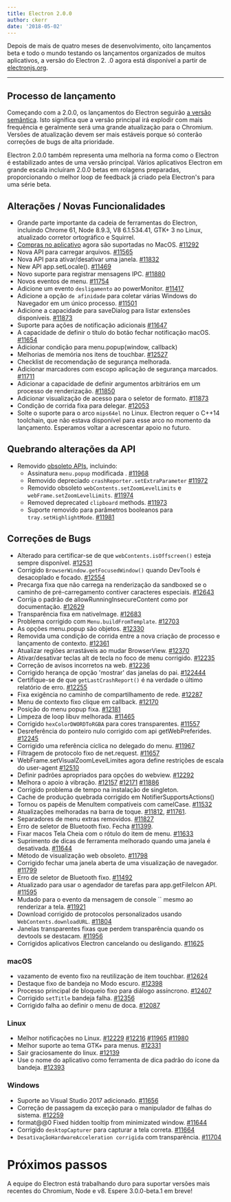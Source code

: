 ```yaml
---
title: Electron 2.0.0
author: ckerr
date: '2018-05-02'
---
```


Depois de mais de quatro meses de desenvolvimento, oito lançamentos beta e todo o mundo testando os lançamentos organizados de muitos aplicativos, a versão do Electron 2. .0 agora está disponível a partir de [electronjs.org](https://electronjs.org/).

---

## Processo de lançamento

Começando com a 2.0.0, os lançamentos do Electron seguirão [a versão semântica](https://electronjs.org/blog/electron-2-semantic-boogaloo). Isto significa que a versão principal irá explodir com mais frequência e geralmente será uma grande atualização para o Chromium. Versões de atualização devem ser mais estáveis porque só conterão correções de bugs de alta prioridade.

Electron 2.0.0 também representa uma melhoria na forma como o Electron é estabilizado antes de uma versão principal. Vários aplicativos Electron em grande escala incluíram 2.0.0 betas em rolagens preparadas, proporcionando o melhor loop de feedback já criado pela Electron's para uma série beta.

## Alterações / Novas Funcionalidades

 * Grande parte importante da cadeia de ferramentas do Electron, incluindo Chrome 61, Node 8.9.3, V8 6.1.534.41, GTK+ 3 no Linux, atualizado corretor ortográfico e Squirrel.
 * [Compras no aplicativo](https://electronjs.org/blog/in-app-purchases) agora são suportadas no MacOS. [#11292](https://github.com/electron/electron/pull/11292)
 * Nova API para carregar arquivos. [#11565](https://github.com/electron/electron/pull/11565)
 * Nova API para ativar/desativar uma janela. [#11832](https://github.com/electron/electron/pull/11832)
 * New API app.setLocale(). [#11469](https://github.com/electron/electron/pull/11469)
 * Novo suporte para registrar mensagens IPC. [#11880](https://github.com/electron/electron/pull/11880)
 * Novos eventos de menu. [#11754](https://github.com/electron/electron/pull/11754)
 * Adicione um evento `desligamento` ao powerMonitor. [#11417](https://github.com/electron/electron/pull/11417)
 * Adicione a opção `de afinidade` para coletar várias Windows do Navegador em um único processo. [#11501](https://github.com/electron/electron/pull/11501)
 * Adicione a capacidade para saveDialog para listar extensões disponíveis. [#11873](https://github.com/electron/electron/pull/11873)
 * Suporte para ações de notificação adicionais [#11647](https://github.com/electron/electron/pull/11647)
 * A capacidade de definir o título do botão fechar notificação macOS. [#11654](https://github.com/electron/electron/pull/11654)
 * Adicionar condição para menu.popup(window, callback)
 * Melhorias de memória nos itens de touchbar. [#12527](https://github.com/electron/electron/pull/12527)
 * Checklist de recomendação de segurança melhorada.
 * Adicionar marcadores com escopo aplicação de segurança marcados. [#11711](https://github.com/electron/electron/pull/11711)
 * Adicionar a capacidade de definir argumentos arbitrários em um processo de renderização. [#11850](https://github.com/electron/electron/pull/11850)
 * Adicionar visualização de acesso para o seletor de formato. [#11873](https://github.com/electron/electron/pull/11873)
 * Condição de corrida fixa para delegar. [#12053](https://github.com/electron/electron/pull/12053)
 * Solte o suporte para o arco `mips64el` no Linux. Electron requer o C++14 toolchain, que não estava disponível para esse arco no momento da lançamento. Esperamos voltar a acrescentar apoio no futuro.

## Quebrando alterações da API

 * Removido [obsoleto APIs](https://github.com/electron/electron/blob/v2.0.0-beta.8/docs/tutorial/planned-breaking-changes.md), incluindo:
   * Assinatura `menu.popup` modificada </code>. [#11968](https://github.com/electron/electron/pull/11968)
   * Removido depreciado `crashReporter.setExtraParameter` [#11972](https://github.com/electron/electron/pull/11972)
   * Removido obsoleto `webContents.setZoomLevelLimits` e `webFrame.setZoomLevelLimits`. [#11974](https://github.com/electron/electron/pull/11974)
   * Removed deprecated `clipboard` methods. [#11973](https://github.com/electron/electron/pull/11973)
   * Suporte removido para parâmetros booleanos para `tray.setHighlightMode`. [#11981](https://github.com/electron/electron/pull/11981)

## Correções de Bugs

 * Alterado para certificar-se de que `webContents.isOffscreen()` esteja sempre disponível. [#12531](https://github.com/electron/electron/pull/12531)
 * Corrigido `BrowserWindow.getFocusedWindow()` quando DevTools é desacoplado e focado. [#12554](https://github.com/electron/electron/pull/12554)
 * Precarga fixa que não carrega na renderização da sandboxed se o caminho de pré-carregamento contiver caracteres especiais. [#12643](https://github.com/electron/electron/pull/12643)
 * Corrija o padrão de allowRunningInsecureContent como por documentação. [#12629](https://github.com/electron/electron/pull/12629)
 * Transparência fixa em nativeImage. [#12683](https://github.com/electron/electron/pull/12683)
 * Problema corrigido com `Menu.buildFromTemplate`. [#12703](https://github.com/electron/electron/pull/12703)
 * As opções menu.popup são objetos. [#12330](https://github.com/electron/electron/pull/12330)
 * Removida uma condição de corrida entre a nova criação de processo e lançamento de contexto. [#12361](https://github.com/electron/electron/pull/12361)
 * Atualizar regiões arrastáveis ao mudar BrowserView. [#12370](https://github.com/electron/electron/pull/12370)
 * Ativar/desativar teclas alt de tecla no foco de menu corrigido. [#12235](https://github.com/electron/electron/pull/12235)
 * Correção de avisos incorretos na web. [#12236](https://github.com/electron/electron/pull/12236)
 * Corrigido herança de opção 'mostrar' das janelas do pai. [#122444](https://github.com/electron/electron/pull/122444)
 * Certifique-se de que `getLastCrashReport()` é na verdade o último relatório de erro. [#12255](https://github.com/electron/electron/pull/12255)
 * Fixa exigência no caminho de compartilhamento de rede. [#12287](https://github.com/electron/electron/pull/12287)
 * Menu de contexto fixo clique em callback. [#12170](https://github.com/electron/electron/pull/12170)
 * Posição do menu popup fixa. [#12181](https://github.com/electron/electron/pull/12181)
 * Limpeza de loop libuv melhorada. [#11465](https://github.com/electron/electron/pull/11465)
 * Corrigido `hexColorDWORDToRGBA` para cores transparentes. [#11557](https://github.com/electron/electron/pull/11557)
 * Desreferência do ponteiro nulo corrigido com api getWebPreferides. [#12245](https://github.com/electron/electron/pull/12245)
 * Corrigido uma referência cíclica no delegado do menu. [#11967](https://github.com/electron/electron/pull/11967)
 * Filtragem de protocolo fixo de net.request. [#11657](https://github.com/electron/electron/pull/11657)
 * WebFrame.setVisualZoomLevelLimites agora define restrições de escala do user-agent [#12510](https://github.com/electron/electron/pull/12510)
 * Definir padrões apropriados para opções do webview. [#12292](https://github.com/electron/electron/pull/12292)
 * Melhora o apoio à vibração. [#12157](https://github.com/electron/electron/pull/12157) [#12171](https://github.com/electron/electron/pull/12171) [#11886](https://github.com/electron/electron/pull/11886)
 * Corrigido problema de tempo na instalação de singleton.
 * Cache de produção quebrada corrigido em NotifierSupportsActions()
 * Tornou os papéis de MenuItem compatíveis com camelCase. [#11532](https://github.com/electron/electron/pull/11532)
 * Atualizações melhoradas na barra de toque. [#11812](https://github.com/electron/electron/pull/11812), [#11761](https://github.com/electron/electron/pull/11761).
 * Separadores de menu extras removidos. [#11827](https://github.com/electron/electron/pull/11827)
 * Erro de seletor de Bluetooth fixo. Fecha [#11399](https://github.com/electron/electron/pull/11399).
 * Fixar macos Tela Cheia com o rótulo do item de menu. [#11633](https://github.com/electron/electron/pull/11633)
 * Suprimento de dicas de ferramenta melhorado quando uma janela é desativada. [#11644](https://github.com/electron/electron/pull/11644)
 * Método de visualização web obsoleto. [#11798](https://github.com/electron/electron/pull/11798)
 * Corrigido fechar uma janela aberta de uma visualização de navegador. [#11799](https://github.com/electron/electron/pull/11799)
 * Erro de seletor de Bluetooth fixo. [#11492](https://github.com/electron/electron/pull/11492)
 * Atualizado para usar o agendador de tarefas para app.getFileIcon API. [#11595](https://github.com/electron/electron/pull/11595)
 * Mudado para o evento da mensagem de console `` mesmo ao renderizar a tela. [#11921](https://github.com/electron/electron/pull/11921)
 * Download corrigido de protocolos personalizados usando `WebContents.downloadURL`. [#11804](https://github.com/electron/electron/pull/11804)
 * Janelas transparentes fixas que perdem transparência quando os devtools se destacam. [#11956](https://github.com/electron/electron/pull/11956)
 * Corrigidos aplicativos Electron cancelando ou desligando. [#11625](https://github.com/electron/electron/pull/11625)

### macOS
 * vazamento de evento fixo na reutilização de item touchbar. [#12624](https://github.com/electron/electron/pull/12624)
 * Destaque fixo de bandeja no Modo escuro. [#12398](https://github.com/electron/electron/pull/12398)
 * Processo principal de bloqueio fixo para diálogo assíncrono. [#12407](https://github.com/electron/electron/pull/12407)
 * Corrigido `setTitle` bandeja falha. [#12356](https://github.com/electron/electron/pull/12356)
 * Corrigido falha ao definir o menu de doca. [#12087](https://github.com/electron/electron/pull/12087)

### Linux
 * Melhor notificações no Linux. [#12229](https://github.com/electron/electron/pull/12229) [#12216](https://github.com/electron/electron/pull/12216) [#11965](https://github.com/electron/electron/pull/11965) [#11980](https://github.com/electron/electron/pull/11980)
 * Melhor suporte ao tema GTK+ para menus. [#12331](https://github.com/electron/electron/pull/12331)
 * Sair graciosamente do linux. [#12139](https://github.com/electron/electron/pull/12139)
 * Use o nome do aplicativo como ferramenta de dica padrão do ícone da bandeja. [#12393](https://github.com/electron/electron/pull/12393)

### Windows
 * Suporte ao Visual Studio 2017 adicionado. [#11656](https://github.com/electron/electron/pull/11656)
 * Correção de passagem da exceção para o manipulador de falhas do sistema. [#12259](https://github.com/electron/electron/pull/12259)
 * format@@0 Fixed hidden tooltip from minimizated window. [#11644](https://github.com/electron/electron/pull/11644)
 * Corrigido `desktopCapturer` para capturar a tela correta. [#11664](https://github.com/electron/electron/pull/11664)
 * `DesativaçãoHardwareAcceleration corrigida` com transparência. [#11704](https://github.com/electron/electron/pull/11704)

# Próximos passos

A equipe do Electron está trabalhando duro para suportar versões mais recentes do Chromium, Node e v8. Espere 3.0.0-beta.1 em breve!
